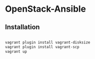 # OpenStack-Ansible

## Installation
```bash

vagrant plugin install vagrant-disksize  
vagrant plugin install vagrant-scp  
vagrant up
```
